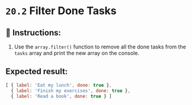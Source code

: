 # `20.2` Filter Done Tasks

## 📝 Instructions:

1. Use the `array.filter()` function to remove all the done tasks from the `tasks` array and print the new array on the console.

## Expected result:

```js
[ { label: 'Eat my lunch', done: true },
  { label: 'Finish my exercises', done: true },
  { label: 'Read a book', done: true } ]
```